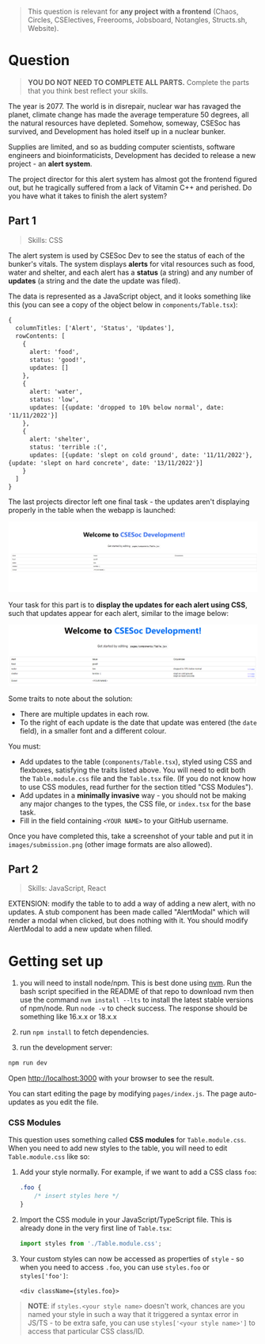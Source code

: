> This question is relevant for **any project with a frontend** (Chaos, Circles,
> CSElectives, Freerooms, Jobsboard, Notangles, Structs.sh, Website).

# Question

> **YOU DO NOT NEED TO COMPLETE ALL PARTS.** Complete the parts that you think best
> reflect your skills.

The year is 2077. The world is in disrepair, nuclear war has ravaged the planet,
climate change has made the average temperature 50 degrees, all the natural resources
have depleted. Somehow, someway, CSESoc has survived, and Development has holed itself
up in a nuclear bunker.

Supplies are limited, and so as budding computer scientists, software engineers and
bioinformaticists, Development has decided to release a new project - an **alert system**.

The project director for this alert system has almost got the frontend figured out,
but he tragically suffered from a lack of Vitamin C++ and perished. Do you have what
it takes to finish the alert system?

## Part 1

> Skills: CSS

The alert system is used by CSESoc Dev to see the status of each of the bunker's vitals.
The system displays **alerts** for vital resources such as food, water and shelter, and
each alert has a **status** (a string) and any number of **updates** (a string and the
date the update was filed).

The data is represented as a JavaScript object, and it looks something like this (you
can see a copy of the object below in `components/Table.tsx`):

```
{
  columnTitles: ['Alert', 'Status', 'Updates'],
  rowContents: [
    {
      alert: 'food',
      status: 'good!',
      updates: []
    },
    {
      alert: 'water',
      status: 'low',
      updates: [{update: 'dropped to 10% below normal', date: '11/11/2022'}]
    },
    {
      alert: 'shelter',
      status: 'terrible :(',
      updates: [{update: 'slept on cold ground', date: '11/11/2022'}, {update: 'slept on hard concrete', date: '13/11/2022'}]
    }
  ]
}
```

The last projects director left one final task - the updates aren't displaying
properly in the table when the webapp is launched:

![](images/current.png)

Your task for this part is to **display the updates for each alert using CSS**,
such that updates appear for each alert, similar to the image below:

![](images/solution.png)

Some traits to note about the solution:
- There are multiple updates in each row.
- To the right of each update is the date that update was entered (the `date` field),
  in a smaller font and a different colour.

You must:
- Add updates to the table (`components/Table.tsx`), styled using CSS and flexboxes,
  satisfying the traits listed above. You will need to edit both the `Table.module.css`
  file and the `Table.tsx` file. (If you do not know how to use CSS modules, read
  further for the section titled "CSS Modules").
- Add updates in a **minimally invasive** way - you should not be making any major
  changes to the types, the CSS file, or `index.tsx` for the base task.
- Fill in the field containing `<YOUR NAME>` to your GitHub username.

Once you have completed this, take a screenshot of your table and put it in `images/submission.png`
(other image formats are also allowed).

## Part 2

> Skills: JavaScript, React

EXTENSION: modify the table to to add a way of adding a new alert, with no updates.
A stub component has been made called "AlertModal" which will render a modal when
clicked, but does nothing with it. You should modify AlertModal to add a new update
when filled.

# Getting set up

1.  you will need to install node/npm. This is best done using [nvm](https://github.com/nvm-sh/nvm). Run the bash script specified in the README of that repo to download nvm then use the command `nvm install --lts` to install the latest stable versions of npm/node. Run `node -v` to check success. The response should be something like 16.x.x or 18.x.x
2. run `npm install` to fetch dependencies.

3. run the development server:
```bash
npm run dev
```

Open [http://localhost:3000](http://localhost:3000) with your browser to see the result.

You can start editing the page by modifying `pages/index.js`. The page auto-updates as you edit the file.

### CSS Modules

This question uses something called **CSS modules** for `Table.module.css`. When you
need to add new styles to the table, you will need to edit `Table.module.css` like so:

1.  Add your style normally. For example, if we want to add a CSS class `foo`:

    ```css
    .foo {
        /* insert styles here */
    }
    ```

2.  Import the CSS module in your JavaScript/TypeScript file. This is already done
    in the very first line of `Table.tsx`:

    ```ts
    import styles from './Table.module.css';
    ```

3.  Your custom styles can now be accessed as properties of `style` - so when you
    need to access `.foo`, you can use `styles.foo` or `styles['foo']`:

    ```tsx
    <div className={styles.foo}>
    ```

> **NOTE**: if `styles.<your style name>` doesn't work, chances are you named your
> style in such a way that it triggered a syntax error in JS/TS - to be extra safe,
> you can use `styles['<your style name>']` to access that particular CSS class/ID.
